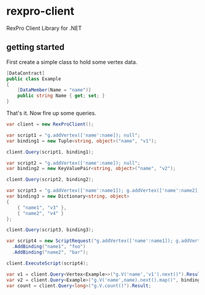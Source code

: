 rexpro-client
==============

RexPro Client Library for .NET

## getting started

First create a simple class to hold some vertex data.

```C#
[DataContract]
public class Example
{
    [DataMember(Name = "name")]
    public string Name { get; set; }
}
```

That's it. Now fire up some queries.

```C#
var client = new RexProClient();

var script1 = "g.addVertex(['name':name]); null";
var binding1 = new Tuple<string, object>("name", "v1");

client.Query(script1, binding1);

var script2 = "g.addVertex(['name':name]); null";
var binding2 = new KeyValuePair<string, object>("name", "v2");

client.Query(script2, binding2);

var script3 = "g.addVertex(['name':name1]); g.addVertex(['name':name2]); null";
var binding3 = new Dictionary<string, object>
{
    { "name1", "v3" },
    { "name2", "v4" }
};

client.Query(script3, binding3);

var script4 = new ScriptRequest("g.addVertex(['name':name1]); g.addVertex(['name':name2]); null")
  .AddBinding("name1", "foo")
  .AddBinding("name2", "bar");

client.ExecuteScript(script4);

var v1 = client.Query<Vertex<Example>>("g.V('name','v1').next()").Result;
var v2 = client.Query<Example>("g.V('name',name).next().map()", binding2).Result;
var count = client.Query<long>("g.V.count()").Result;
```
